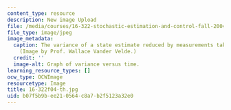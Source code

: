 ```yaml
---
content_type: resource
description: New image Upload
file: /media/courses/16-322-stochastic-estimation-and-control-fall-2004/b07f5b9bee210564c8a7b2f5123a32e0_16-322f04-th.jpg
file_type: image/jpeg
image_metadata:
  caption: The variance of a state estimate reduced by measurements taken over time.
    (Image by Prof. Wallace Vander Velde.)
  credit: ''
  image-alt: Graph of variance versus time.
learning_resource_types: []
ocw_type: OCWImage
resourcetype: Image
title: 16-322f04-th.jpg
uid: b07f5b9b-ee21-0564-c8a7-b2f5123a32e0
---
```

